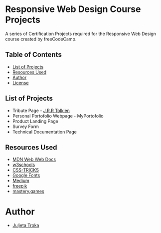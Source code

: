 # Responsive Web Design Course Projects

A series of Certification Projects required for the Responsive Web Design course created by freeCodeCamp. 

## Table of Contents
- [List of Projects](#ListofProjects)
- [Resources Used](#ResourcesUsed)
- [Author](#Author)
- [License](#License)

## List of Projects

* Tribute Page - [J.R.R Tolkien](https://github.com/JuljTr/FreeCodeCamp_Projects/tree/master/J.R.R%20Tolkien)
* Personal Portofolio Webpage - MyPortofolio
* Product Landing Page
* Survey Form
* Technical Documentation Page

## Resources Used 

- [MDN Web Web Docs](https://developer.mozilla.org/en-US/)
- [w3schools](https://www.w3schools.com/)
- [CSS-TRICKS](https://css-tricks.com/)
- [Google Fonts](https://fonts.google.com/)
- [Medium](https://medium.com/youstart-labs/beginners-guide-to-choose-between-css-grid-and-flexbox-783005dd2412)
- [freepik](https://www.freepik.com/)
- [mastery.games](https://mastery.games/post/grid-item-placement/)

# Author

- [Juljeta Troka](www.linkedin.com/in/juljetatroka)
